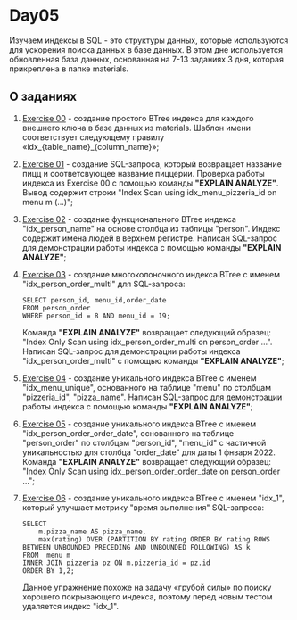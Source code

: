 # Day05

Изучаем индексы в SQL - это структуры данных, которые используются для ускорения поиска данных в базе данных. В этом дне используется обновленная база данных, основанная на 7-13 заданиях 3 дня, которая прикреплена в папке materials.

## О заданиях

1. [Exercise 00](https://github.com/Shyrasya/SQL-Bootcamp/tree/main/SQL_beginner.Day05/src/ex00) - 
создание простого BTree индекса для каждого внешнего ключа в базе данных из materials. Шаблон имени соответствует следующему правилу «idx_{table_name}_{column_name}»;

2. [Exercise 01](https://github.com/Shyrasya/SQL-Bootcamp/tree/main/SQL_beginner.Day05/src/ex01) - 
создание SQL-запроса, который возвращает название пицц и соответсвующее название пиццерии. Проверка работы индекса из Exercise 00 с помощью команды **"EXPLAIN ANALYZE"**. Вывод содержит строки "Index Scan using idx_menu_pizzeria_id on menu m  (...)";

3. [Exercise 02](https://github.com/Shyrasya/SQL-Bootcamp/tree/main/SQL_beginner.Day05/src/ex02) - создание функционального BTree индекса "idx_person_name" на основе столбца из таблицы "person". Индекс содержит имена людей в верхнем регистре. Написан SQL-запрос для демонстрации работы индекса с помощью команды **"EXPLAIN ANALYZE"**;

4. [Exercise 03](https://github.com/Shyrasya/SQL-Bootcamp/tree/main/SQL_beginner.Day05/src/ex03) - создание многоколоночного индекса BTree с именем "idx_person_order_multi" для SQL-запроса:
	```
	SELECT person_id, menu_id,order_date
	FROM person_order
	WHERE person_id = 8 AND menu_id = 19;
	```

	Команда **"EXPLAIN ANALYZE"** возвращает следующий образец:
	"Index Only Scan using idx_person_order_multi on person_order ...". Написан SQL-запрос для демонстрации работы индекса "idx_person_order_multi" с помощью команды **"EXPLAIN ANALYZE"**;

5. [Exercise 04](https://github.com/Shyrasya/SQL-Bootcamp/tree/main/SQL_beginner.Day05/src/ex04) - создание уникального индекса BTree с именем "idx_menu_unique", основанного на таблице "menu" по столбцам "pizzeria_id", "pizza_name". Написан SQL-запрос для демонстрации работы индекса с помощью команды **"EXPLAIN ANALYZE"**;

6. [Exercise 05](https://github.com/Shyrasya/SQL-Bootcamp/tree/main/SQL_beginner.Day05/src/ex05) - создание уникального индекса BTree с именем "idx_person_order_order_date", основанного на таблице "person_order" по столбцам "person_id", "menu_id" с частичной уникальностью для столбца "order_date" для даты 1 фнваря 2022. Команда **"EXPLAIN ANALYZE"** возвращает следующий образец:
"Index Only Scan using idx_person_order_order_date on person_order ...";

7. [Exercise 06](https://github.com/Shyrasya/SQL-Bootcamp/tree/main/SQL_beginner.Day05/src/ex06) - создание уникального индекса BTree с именем "idx_1", который улучшает метрику "время выполнения" SQL-запроса:
	```
	SELECT
		m.pizza_name AS pizza_name,
		max(rating) OVER (PARTITION BY rating ORDER BY rating ROWS BETWEEN UNBOUNDED PRECEDING AND UNBOUNDED FOLLOWING) AS k
	FROM  menu m
	INNER JOIN pizzeria pz ON m.pizzeria_id = pz.id
	ORDER BY 1,2;
	```
	Данное упражнение похоже на задачу «грубой силы» по поиску хорошего покрывающего индекса, поэтому перед новым тестом удаляется индекс "idx_1".
